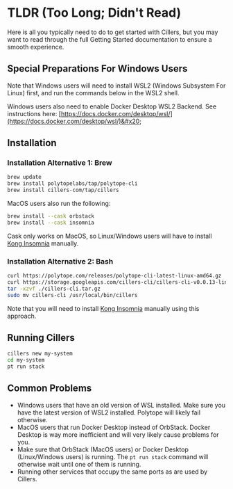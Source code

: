# TLDR (Too Long; Didn't Read)

Here is all you typically need to do to get started with Cillers, but you may want to read through the full Getting Started documentation to ensure a smooth experience.&#x20;

## Special Preparations For Windows Users

Note that Windows users will need to install WSL2 (Windows Subsystem For Linux) first, and run the commands below in the WSL2 shell. &#x20;

Windows users also need to enable Docker Desktop WSL2 Backend. See instructions here: [https://docs.docker.com/desktop/wsl/](https://docs.docker.com/desktop/wsl/)&#x20;

## Installation&#x20;

### Installation Alternative 1: Brew

```bash
brew update
brew install polytopelabs/tap/polytope-cli
brew install cillers-com/tap/cillers
```

MacOS users also run the following:

```bash
brew install --cask orbstack
brew install --cask insomnia 
```

Cask only works on MacOS, so Linux/Windows users will have to install [Kong Insomnia](https://insomnia.rest/download) manually.

### Installation Alternative 2: Bash

```bash
curl https://polytope.com/releases/polytope-cli-latest-linux-amd64.gz | gzip -d > pt chmod +x pt sudo mv pt /usr/local/bin/
curl https://storage.googleapis.com/cillers-cli/cillers-cli-v0.0.13-linux-amd64.tar.gz --output cillers-cli.tar.gz
tar -xzvf ./cillers-cli.tar.gz
sudo mv cillers-cli /usr/local/bin/cillers
```

Note that you will need to install [Kong Insomnia](https://insomnia.rest/download) manually using this approach.&#x20;

## Running Cillers

```bash
cillers new my-system
cd my-system
pt run stack
```

## Common Problems

* Windows users that have an old version of WSL installed. Make sure you have the latest version of WSL2 installed. Polytope will likely fail otherwise.&#x20;
* MacOS users that run Docker Desktop instead of OrbStack. Docker Desktop is way more inefficient and will very likely cause problems for you.&#x20;
* Make sure that OrbStack (MacOS users) or Docker Desktop (Linux/Windows users) is running. The `pt run stack` command will otherwise wait until one of them is running.&#x20;
* Running other services that occupy the same ports as are used by Cillers.&#x20;
